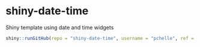 # shiny-date-time

Shiny template using date and time widgets

```r
shiny::runGitHub(repo = "shiny-date-time", username = "pchelle", ref = "main")
```
